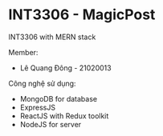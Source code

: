 # INT3306 - MagicPost

INT3306 with MERN stack

Member:

- Lê Quang Đông - 21020013

Công nghệ sử dụng:

- MongoDB for database
- ExpressJS
- ReactJS with Redux toolkit
- NodeJS for server